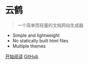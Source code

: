 <!-- ![logo](_media/icon.svg) -->

# 云鹤

> 一个简单而轻量的文档网站生成器

- Simple and lightweight
- No statically built html files
- Multiple themes

[开始阅读](#docsify)
[GitHub](https://github.com/docsifyjs/docsify/)

